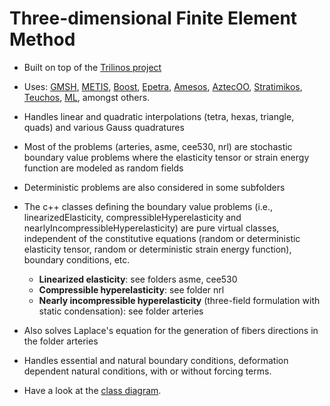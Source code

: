 # Three-dimensional Finite Element Method  

* Built on top of the [Trilinos project](https://github.com/trilinos/Trilinos)

* Uses: [GMSH](http://gmsh.info/), [METIS](http://glaros.dtc.umn.edu/gkhome/metis/metis/overview), [Boost](https://www.boost.org/), [Epetra](https://trilinos.org/packages/epetra/), [Amesos](https://trilinos.org/packages/amesos/), [AztecOO](https://trilinos.org/packages/aztecoo/), [Stratimikos](https://trilinos.org/packages/stratimikos/), [Teuchos](https://trilinos.org/packages/teuchos/), [ML](https://trilinos.org/packages/ml/), amongst others.
* Handles linear and quadratic interpolations (tetra, hexas, triangle, quads) and various Gauss quadratures
* Most of the problems (arteries, asme, cee530, nrl) are stochastic boundary value problems where the elasticity tensor or strain energy function are modeled as random fields
* Deterministic problems are also considered in some subfolders
* The c++ classes defining the boundary value problems (i.e., linearizedElasticity, compressibleHyperelasticity and nearlyIncompressibleHyperelasticity) are pure virtual classes, independent of the constitutive equations (random or deterministic elasticity tensor, random or deterministic strain energy function), boundary conditions, etc.
	* __Linearized elasticity__: see folders asme, cee530
	* __Compressible hyperelasticity__: see folder nrl
	* __Nearly incompressible hyperelasticity__ (three-field formulation with static condensation): see folder arteries
* Also solves Laplace's equation for the generation of fibers directions in the folder arteries
* Handles essential and natural boundary conditions, deformation dependent natural conditions, with or without forcing terms.
* Have a look at the [class diagram](https://bstaber.github.io/Trilinos/inherits.html).


